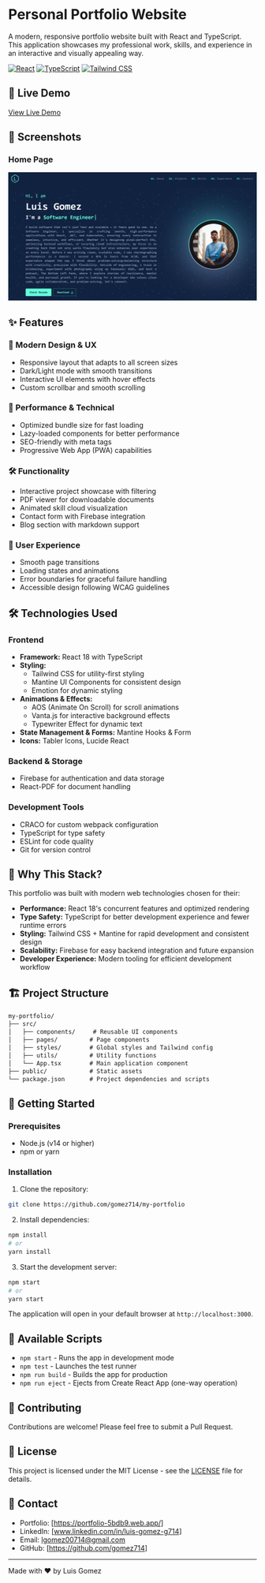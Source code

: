 # Personal Portfolio Website

A modern, responsive portfolio website built with React and TypeScript. This application showcases my professional work, skills, and experience in an interactive and visually appealing way.

[![React](https://img.shields.io/badge/React-18.2.0-blue.svg)](https://reactjs.org/)
[![TypeScript](https://img.shields.io/badge/TypeScript-4.9.5-blue.svg)](https://www.typescriptlang.org/)
[![Tailwind CSS](https://img.shields.io/badge/Tailwind-3.4.1-38B2AC.svg)](https://tailwindcss.com/)

## 🌟 Live Demo

[View Live Demo](https://portfolio-5bdb9.web.app/) <!-- Replace with your actual deployed URL -->

## 📸 Screenshots

### Home Page
![Portfolio Home Page](public/screenshots/home.png)

## ✨ Features

### 🎨 Modern Design & UX
- Responsive layout that adapts to all screen sizes
- Dark/Light mode with smooth transitions
- Interactive UI elements with hover effects
- Custom scrollbar and smooth scrolling

### 🚀 Performance & Technical
- Optimized bundle size for fast loading
- Lazy-loaded components for better performance
- SEO-friendly with meta tags
- Progressive Web App (PWA) capabilities

### 🛠️ Functionality
- Interactive project showcase with filtering
- PDF viewer for downloadable documents
- Animated skill cloud visualization
- Contact form with Firebase integration
- Blog section with markdown support

### 🎯 User Experience
- Smooth page transitions
- Loading states and animations
- Error boundaries for graceful failure handling
- Accessible design following WCAG guidelines

## 🛠️ Technologies Used

### Frontend
- **Framework:** React 18 with TypeScript
- **Styling:** 
  - Tailwind CSS for utility-first styling
  - Mantine UI Components for consistent design
  - Emotion for dynamic styling
- **Animations & Effects:**
  - AOS (Animate On Scroll) for scroll animations
  - Vanta.js for interactive background effects
  - Typewriter Effect for dynamic text
- **State Management & Forms:** Mantine Hooks & Form
- **Icons:** Tabler Icons, Lucide React

### Backend & Storage
- Firebase for authentication and data storage
- React-PDF for document handling

### Development Tools
- CRACO for custom webpack configuration
- TypeScript for type safety
- ESLint for code quality
- Git for version control

## 🚀 Why This Stack?

This portfolio was built with modern web technologies chosen for their:
- **Performance:** React 18's concurrent features and optimized rendering
- **Type Safety:** TypeScript for better development experience and fewer runtime errors
- **Styling:** Tailwind CSS + Mantine for rapid development and consistent design
- **Scalability:** Firebase for easy backend integration and future expansion
- **Developer Experience:** Modern tooling for efficient development workflow

## 🏗️ Project Structure

```
my-portfolio/
├── src/
│   ├── components/     # Reusable UI components
│   ├── pages/         # Page components
│   ├── styles/        # Global styles and Tailwind config
│   ├── utils/         # Utility functions
│   └── App.tsx        # Main application component
├── public/            # Static assets
└── package.json       # Project dependencies and scripts
```

## 🚀 Getting Started

### Prerequisites

- Node.js (v14 or higher)
- npm or yarn

### Installation

1. Clone the repository:
```bash
git clone https://github.com/gomez714/my-portfolio
```

2. Install dependencies:
```bash
npm install
# or
yarn install
```

3. Start the development server:
```bash
npm start
# or
yarn start
```

The application will open in your default browser at `http://localhost:3000`.

## 📝 Available Scripts

- `npm start` - Runs the app in development mode
- `npm test` - Launches the test runner
- `npm run build` - Builds the app for production
- `npm run eject` - Ejects from Create React App (one-way operation)

## 🤝 Contributing

Contributions are welcome! Please feel free to submit a Pull Request.

## 📄 License

This project is licensed under the MIT License - see the [LICENSE](LICENSE) file for details.

## 📧 Contact

- Portfolio: [https://portfolio-5bdb9.web.app/]
- LinkedIn: [www.linkedin.com/in/luis-gomez-g714]
- Email: [lgomez00714@gmail.com](mailto:lgomez00714@gmail.com)
- GitHub: [https://github.com/gomez714]

---
Made with ❤️ by Luis Gomez
